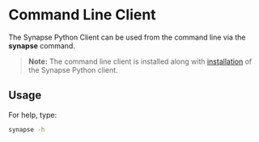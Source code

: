 # Command Line Client

The Synapse Python Client can be used from the command line via the **synapse** command.

> **Note:** The command line client is installed along with [installation](../tutorials/installation.md) of the Synapse Python client.

## Usage

For help, type:

```bash
synapse -h
```
